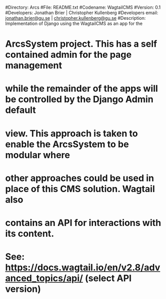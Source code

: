 #Directory: Arcs
#File: README.txt
#Codename: WagtailCMS
#Version: 0.1
#Developers: Jonathan Brier | Christopher Kullenberg
#Developers email: jonathan.brier@gu.se | christopher.kullenberg@gu.se
#Description: Implementation of Django using the WagtailCMS as an app for the
# ArcsSystem project. This has a self contained admin for the page management
# while the remainder of the apps will be controlled by the Django Admin default
# view. This approach is taken to enable the ArcsSystem to be modular where
# other approaches could be used in place of this CMS solution. Wagtail also
# contains an API for interactions with its content.
# See: https://docs.wagtail.io/en/v2.8/advanced_topics/api/ (select API version)
